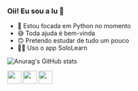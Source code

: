 ### Oii! Eu sou a lu 🥰

- 🌱 Estou focada em Python no momento 
- 😅 Toda ajuda é bem-vinda  
- 🙃 Pretendo estudar de tudo um pouco
- 👩‍💻 Uso o app SoloLearn

![Anurag's GitHub stats](https://github-readme-stats.vercel.app/api?username=luaraadev&show_icons=true&theme=dark)


  <img src="https://www.neostartup.com.br/images/all/html5.svg" height="30" width="32" >
  
  <img src="https://www.neostartup.com.br/images/all/css3.svg" height="30" width="32" >
  
  <img src="https://www.neostartup.com.br/images/all/python.svg" height="30" width="32" >


